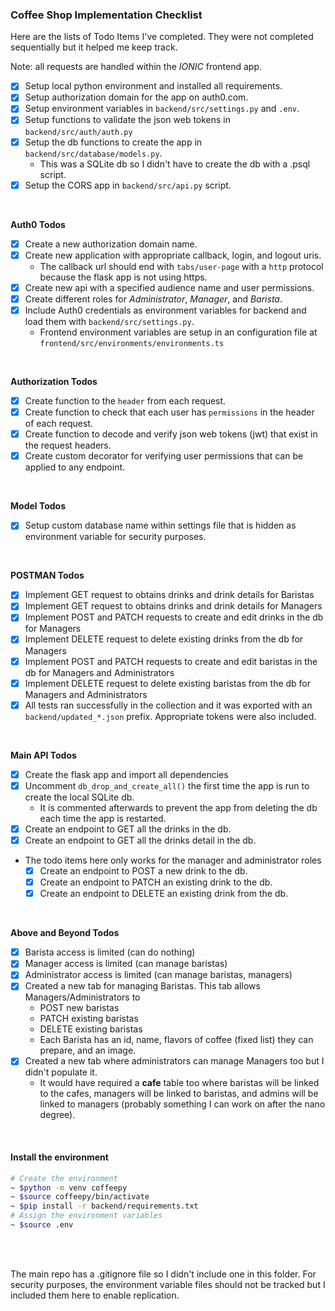 ### Coffee Shop Implementation Checklist
Here are the lists of Todo Items I've completed. They were not completed sequentially but it helped me keep track. <br>

Note: all requests are handled within the *IONIC* frontend app.
- [x] Setup local python environment and installed all requirements.
- [x] Setup authorization domain for the app on auth0.com.
- [x] Setup environment variables in `backend/src/settings.py` and `.env`.
- [x] Setup functions to validate the json web tokens in `backend/src/auth/auth.py`
- [x] Setup the db functions to create the app in `backend/src/database/models.py`.
    - This was a SQLite db so I didn't have to create the db with a .psql script.
- [x] Setup the CORS app in `backend/src/api.py` script.
<br>

**Auth0 Todos**
- [x] Create a new authorization domain name.
- [x] Create new application with appropriate callback, login, and logout uris.
    - The callback url should end with `tabs/user-page` with a `http` protocol because the flask app is not using https.
- [x] Create new api with a specified audience name and user permissions.
- [x] Create different roles for *Administrator*, *Manager*, and *Barista*.
- [x] Include Auth0 credentials as environment variables for backend and load them with `backend/src/settings.py`.
    - Frontend environment variables are setup in an configuration file at `frontend/src/environments/environments.ts`
<br>

**Authorization Todos**
- [x] Create function to the `header` from each request.
- [x] Create function to check that each user has `permissions` in the header of each request.
- [x] Create function to decode and verify json web tokens (jwt) that exist in the request headers.
- [x] Create custom decorator for verifying user permissions that can be applied to any endpoint.
<br>

**Model Todos**
- [x] Setup custom database name within settings file that is hidden as environment variable for security purposes.
<br>

**POSTMAN Todos**
- [x] Implement GET request to obtains drinks and drink details for Baristas
- [x] Implement GET request to obtains drinks and drink details for Managers
- [x] Implement POST and PATCH requests to create and edit drinks in the db for Managers
- [x] Implement DELETE request to delete existing drinks from the db for Managers
- [x] Implement POST and PATCH requests to create and edit baristas in the db for Managers and Administrators
- [x] Implement DELETE request to delete existing baristas from the db for Managers and Administrators
- [x] All tests ran successfully in the collection and it was exported with an `backend/updated_*.json` prefix. Appropriate tokens were also included.
<br>

**Main API Todos**
- [x] Create the flask app and import all dependencies
- [x] Uncomment `db_drop_and_create_all()` the first time the app is run to create the local SQLite db. 
    - It is commented afterwards to prevent the app from deleting the db each time the app is restarted.
- [x] Create an endpoint to GET all the drinks in the db.
- [x] Create an endpoint to GET all the drinks detail in the db.
- The todo items here only works for the manager and administrator roles
    - [x] Create an endpoint to POST a new drink to the db.
    - [x] Create an endpoint to PATCH an existing drink to the db.
    - [x] Create an endpoint to DELETE an existing drink from the db.
<br>

**Above and Beyond Todos**
- [x] Barista access is limited (can do nothing)
- [x] Manager access is limited (can manage baristas)
- [x] Administrator access is limited (can manage baristas, managers)
- [x] Created a new tab for managing Baristas. This tab allows Managers/Administrators to
    - POST new baristas
    - PATCH existing baristas
    - DELETE existing baristas
    - Each Barista has an id, name, flavors of coffee (fixed list) they can prepare, and an image.
- [x] Created a new tab where administrators can manage Managers too but I didn't populate it.
    - It would have required a **cafe** table too where baristas will be linked to the cafes, managers will be linked to baristas, and admins will be linked to managers (probably something I can work on after the nano degree).
<br>

#### Install the environment
```bash
# Create the environment
~ $python -m venv coffeepy
~ $source coffeepy/bin/activate
~ $pip install -r backend/requirements.txt
# Assign the environment variables
~ $source .env
```
<br><br>

The main repo has a .gitignore file so I didn't include one in this folder. For security purposes, the environment variable files should not be tracked but I included them here to enable replication.
